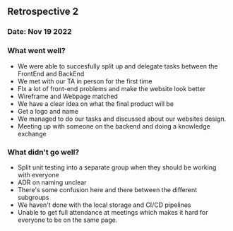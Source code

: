 ## Retrospective 2
### Date: Nov 19 2022
### What went well?
- We were able to succesfully split up and delegate tasks between the FrontEnd and BackEnd
- We met with our TA in person for the first time 
- FIx a lot of front-end problems and make the website look better
- Wireframe and Webpage matched
- We have a clear idea on what the final product will be
- Get a logo and name
- We managed to do our tasks and discussed about our websites design.
- Meeting up with someone on the backend and doing a knowledge exchange
### What didn't go well?
- Split unit testing into a separate group when they should be working with everyone
- ADR on naming unclear
- There's some confusion here and there between the different subgroups
- We haven't done with the local storage and CI/CD pipelines 
- Unable to get full attendance at meetings which makes it hard for everyone to be on the same page.
